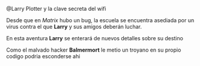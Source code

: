 @Larry Plotter y la clave secreta del wifi

Desde que en *Matrix* hubo un bug, la escuela se encuentra asediada por un virus contra el que **Larry** y sus amigos deberán luchar.

En esta aventura **Larry** se enterará de nuevos detalles sobre su destino

Como el malvado hacker **Balmermort** le metio un troyano en su propio codigo podria esconderse ahi
